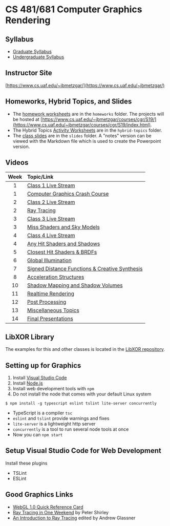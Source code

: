 # CS 481/681 Computer Graphics Rendering

## Syllabus

- [Graduate Syllabus](cs681-cgr-s19-grad.pdf)
- [Undergraduate Syllabus](cs481-cgr-s19-undergrad.pdf)

## Instructor Site

[https://www.cs.uaf.edu/~jbmetzgar/](https://www.cs.uaf.edu/~jbmetzgar/)

## Homeworks, Hybrid Topics, and Slides

- The [homework worksheets](homeworks/index.md) are in the `homeworks` folder. The projects will be hosted at [https://www.cs.uaf.edu/~jbmetzgar/courses/cgr/S19/](https://www.cs.uaf.edu/~jbmetzgar/courses/cgr/S19/index.html).
- The Hybrid Topics [Activity Worksheets](hybrid-topics/index.md) are in the `hybrid-topics` folder.
- The [class slides](slides/index.md) are in the `slides` folder. A "notes" version can be viewed with the Markdown file which is used to create the Powerpoint version.

## Videos

| Week  | Topic/Link                                                                    |
| :---: | :---------------------------------------------------------------------------- |
|   1   | [Class 1 Live Stream](https://www.youtube.com/watch?v=HFiOrONmx4c)            |
|   1   | [Computer Graphics Crash Course](https://www.youtube.com/watch?v=COD96gGCV2Y) |
|   2   | [Class 2 Live Stream](https://youtu.be/kFiOFk4555w)                           |
|   2   | [Ray Tracing](https://www.youtube.com/watch?v=oo-aPeL4VSA)                    |
|   3   | [Class 3 Live Stream](https://www.youtube.com/watch?v=mwc7csBs3wY)            |
|   3   | [Miss Shaders and Sky Models](https://www.youtube.com/watch?v=PUF8OrbQLpc)    |
|   4   | [Class 4 Live Stream](https://youtu.be/h6dvnKKwPy4)                           |
|   4   | [Any Hit Shaders and Shadows](https://youtu.be/lj-M0Nc6qVc)                   |
|   5   | [Closest Hit Shaders & BRDFs](https://youtu.be/_Xxkosq7vxk)                   |
|   6   | [Global Illumination](https://youtu.be/fFXMDhn_M28)                           |
|   7   | [Signed Distance Functions & Creative Synthesis]()                            |
|   8   | [Acceleration Structures]()                                                   |
|  10   | [Shadow Mapping and Shadow Volumes]()                                         |
|  11   | [Realtime Rendering]()                                                        |
|  12   | [Post Processing]()                                                           |
|  13   | [Miscellaneous Topics]()                                                      |
|  14   | [Final Presentations]()                                                       |

## LibXOR Library

The examples for this and other classes is located in the [LibXOR repository](https://www.github.com/microwerx/libxor/).

## Setting up for Graphics

1. Install [Visual Studio Code](code.visualstudio.com)
2. Install [Node.js](www.nodejs.org)
3. Install web development tools with `npm`
4. Do not install the node that comes with your default Linux system

```
$ npm install -g typescript eslint tslint lite-server concurrently
```

- TypeScript is a compiler `tsc`
- `eslint` and `tslint` provide warnings and fixes
- `lite-server` is a lightweight http server
- `concurrently` is a tool to run several node tools at once
- Now you can `npm start`

## Setup Visual Studio Code for Web Development

Install these plugins

- TSLint
- ESLint

## Good Graphics Links

- [WebGL 1.0 Quick Reference Card](https://www.khronos.org/files/webgl/webgl-reference-card-1_0.pdf)
- [Ray Tracing in One Weekend](https://github.com/petershirley/raytracinginoneweekend) by Peter Shirley
- [An Introduction to Ray Tracing](http://www.realtimerendering.com/blog/an-introduction-to-ray-tracing-is-now-free-for-download/) edited by Andrew Glassner